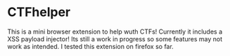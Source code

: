 # CTFhelper
This is a mini browser extension to help wuth CTFs! Currently it includes a XSS payload injector! Its still a work in progress so some features may not work as intended. I tested this extension on firefox so far. 
